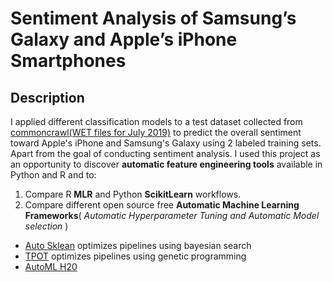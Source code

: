 # Sentiment Analysis of Samsung’s Galaxy and Apple’s iPhone Smartphones

## Description

I applied different classification models to a test dataset collected from [commoncrawl(WET files for July 2019)](http://commoncrawl.org/the-data/get-started/#WET-Format) to predict the overall sentiment toward Apple's iPhone and Samsung's Galaxy using 2 labeled training sets.  
Apart from the goal of conducting sentiment analysis. I used this project as an opportunity to discover __automatic feature engineering tools__ available in Python and R and to:
1.	Compare R __MLR__ and Python __ScikitLearn__ workflows.
2.	Compare different open source free __Automatic Machine Learning Frameworks__( _Automatic Hyperparameter Tuning and Automatic Model selection_ )
  -	[Auto Sklean](https://github.com/automl/auto-sklearn) optimizes pipelines using bayesian search
  -	[TPOT](https://github.com/EpistasisLab/tpot) optimizes pipelines using genetic programming
  -	[AutoML H20](http://docs.h2o.ai/h2o/latest-stable/h2o-docs/automl.html) 






















  




